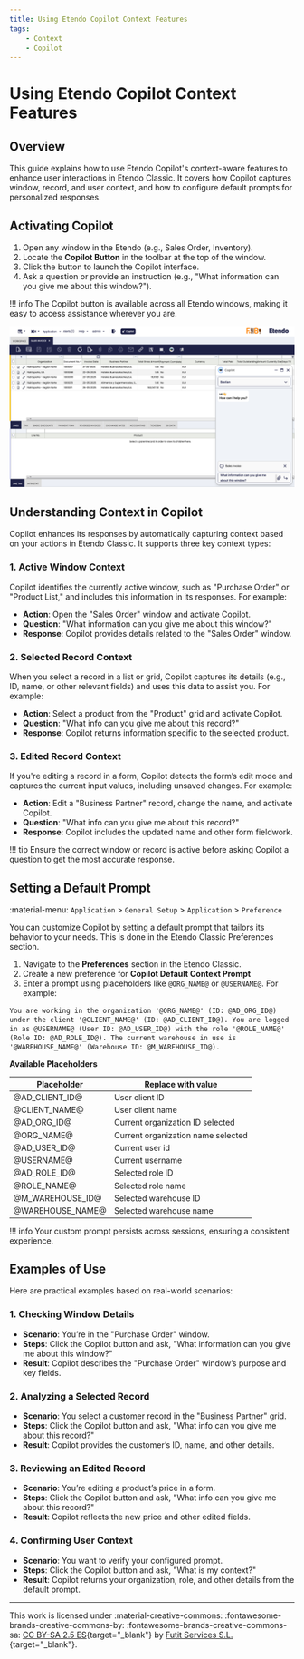 ```yaml
---
title: Using Etendo Copilot Context Features
tags:
    - Context
    - Copilot
---
```


# Using Etendo Copilot Context Features

## Overview
This guide explains how to use Etendo Copilot's context-aware features to enhance user interactions in Etendo Classic. It covers how Copilot captures window, record, and user context, and how to configure default prompts for personalized responses.

## Activating Copilot

1. Open any window in the Etendo (e.g., Sales Order, Inventory).
2. Locate the **Copilot Button** in the toolbar at the top of the window.
3. Click the button to launch the Copilot interface.
4. Ask a question or provide an instruction (e.g., "What information can you give me about this window?").

!!! info
    The Copilot button is available across all Etendo windows, making it easy to access assistance wherever you are.
    
![alt text](../../../assets/developer-guide/etendo-copilot/how-to-guides/how-to-use-context-features/context.png)

## Understanding Context in Copilot

Copilot enhances its responses by automatically capturing context based on your actions in Etendo Classic. It supports three key context types:

### 1. Active Window Context

Copilot identifies the currently active window, such as "Purchase Order" or "Product List," and includes this information in its responses. For example:

- **Action**: Open the "Sales Order" window and activate Copilot.
- **Question**: "What information can you give me about this window?"
- **Response**: Copilot provides details related to the "Sales Order" window.

### 2. Selected Record Context

When you select a record in a list or grid, Copilot captures its details (e.g., ID, name, or other relevant fields) and uses this data to assist you. For example:

- **Action**: Select a product from the "Product" grid and activate Copilot.
- **Question**: "What info can you give me about this record?"
- **Response**: Copilot returns information specific to the selected product.

### 3. Edited Record Context

If you're editing a record in a form, Copilot detects the form’s edit mode and captures the current input values, including unsaved changes. For example:

- **Action**: Edit a "Business Partner" record, change the name, and activate Copilot.
- **Question**: "What info can you give me about this record?"
- **Response**: Copilot includes the updated name and other form fieldwork.

!!! tip
    Ensure the correct window or record is active before asking Copilot a question to get the most accurate response.


## Setting a Default Prompt
:material-menu: `Application` > `General Setup` > `Application` > `Preference`

You can customize Copilot by setting a default prompt that tailors its behavior to your needs. This is done in the Etendo Classic Preferences section.

1. Navigate to the **Preferences** section in the Etendo Classic.
2. Create a new preference for **Copilot Default Context Prompt**
3. Enter a prompt using placeholders like `@ORG_NAME@` or `@USERNAME@`. For example:

``` title="Deafault Prompt"
You are working in the organization '@ORG_NAME@' (ID: @AD_ORG_ID@) under the client '@CLIENT_NAME@' (ID: @AD_CLIENT_ID@). You are logged in as @USERNAME@ (User ID: @AD_USER_ID@) with the role '@ROLE_NAME@' (Role ID: @AD_ROLE_ID@). The current warehouse in use is '@WAREHOUSE_NAME@' (Warehouse ID: @M_WAREHOUSE_ID@).
```

**Available Placeholders**

| Placeholder      | Replace with value                 |
| ---------------- | ---------------------------------- |
| @AD_CLIENT_ID@   | User client ID                     |
| @CLIENT_NAME@    | User client name                   |
| @AD_ORG_ID@      | Current organization ID selected   |
| @ORG_NAME@       | Current organization name selected |
| @AD_USER_ID@     | Current user id                    |
| @USERNAME@       | Current username                   |
| @AD_ROLE_ID@     | Selected role ID                   |
| @ROLE_NAME@      | Selected role name                 |
| @M_WAREHOUSE_ID@ | Selected warehouse ID              |
| @WAREHOUSE_NAME@ | Selected warehouse name            |

!!! info 
    Your custom prompt persists across sessions, ensuring a consistent experience.

## Examples of Use

Here are practical examples based on real-world scenarios:

### 1. Checking Window Details

- **Scenario**: You’re in the "Purchase Order" window.
- **Steps**: Click the Copilot button and ask, "What information can you give me about this window?"
- **Result**: Copilot describes the "Purchase Order" window’s purpose and key fields.

### 2. Analyzing a Selected Record

- **Scenario**: You select a customer record in the "Business Partner" grid.
- **Steps**: Click the Copilot button and ask, "What info can you give me about this record?"
- **Result**: Copilot provides the customer’s ID, name, and other details.

### 3. Reviewing an Edited Record

- **Scenario**: You’re editing a product’s price in a form.
- **Steps**: Click the Copilot button and ask, "What info can you give me about this record?"
- **Result**: Copilot reflects the new price and other edited fields.

### 4. Confirming User Context

- **Scenario**: You want to verify your configured prompt.
- **Steps**: Click the Copilot button and ask, "What is my context?"
- **Result**: Copilot returns your organization, role, and other details from the default prompt.

---
This work is licensed under :material-creative-commons: :fontawesome-brands-creative-commons-by: :fontawesome-brands-creative-commons-sa: [ CC BY-SA 2.5 ES](https://creativecommons.org/licenses/by-sa/2.5/es/){target="_blank"} by [Futit Services S.L.](https://etendo.software){target="_blank"}.